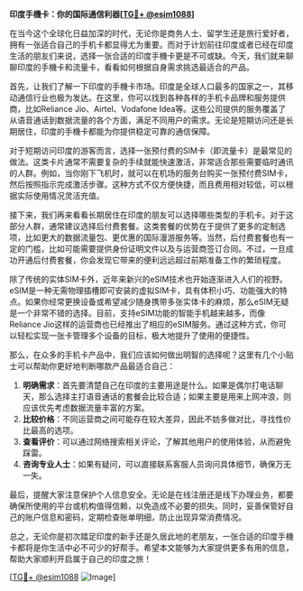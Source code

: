 **印度手機卡：你的国际通信利器[[TG💪+ @esim1088](https://t.me/s/esim1088)]**

在当今这个全球化日益加深的时代，无论你是商务人士、留学生还是旅行爱好者，拥有一张适合自己的手机卡都显得尤为重要。而对于计划前往印度或者已经在印度生活的朋友们来说，选择一张合适的印度手機卡更是不可或缺。今天，我们就来聊聊印度的手機卡和流量卡，看看如何根据自身需求挑选最适合的产品。

首先，让我们了解一下印度的手機卡市场。印度是全球人口最多的国家之一，其移动通信行业也极为发达。在这里，你可以找到各种各样的手机卡品牌和服务提供商，比如Reliance Jio、Airtel、Vodafone Idea等。这些公司提供的服务覆盖了从语音通话到数据流量的各个方面，满足不同用户的需求。无论是短期访问还是长期居住，印度的手機卡都能为你提供稳定可靠的通信保障。

对于短期访问印度的游客而言，选择一张预付费的SIM卡（即流量卡）是最常见的做法。这类卡片通常不需要复杂的手续就能快速激活，非常适合那些需要临时通讯的人群。例如，当你刚下飞机时，就可以在机场的服务台购买一张预付费SIM卡，然后按照指示完成激活步骤。这种方式不仅方便快捷，而且费用相对较低，可以根据实际使用情况灵活充值。

接下来，我们再来看看长期居住在印度的朋友可以选择哪些类型的手机卡。对于这部分人群，通常建议选择后付费套餐。这类套餐的优势在于提供了更多的定制选项，比如更大的数据流量包、更优惠的国际漫游服务等。当然，后付费套餐也有一定的门槛，比如可能需要提供身份证明文件以及与运营商签订合同。不过，一旦成功开通后付费套餐，你会发现它带来的便利远远超过前期准备工作的繁琐程度。

除了传统的实体SIM卡外，近年来新兴的eSIM技术也开始逐渐进入人们的视野。eSIM是一种无需物理插槽即可安装的虚拟SIM卡，具有体积小巧、功能强大的特点。如果你经常更换设备或希望减少随身携带多张实体卡的麻烦，那么eSIM无疑是一个非常不错的选择。目前，支持eSIM功能的智能手机越来越多，而像Reliance Jio这样的运营商也已经推出了相应的eSIM服务。通过这种方式，你可以轻松实现一张卡管理多个设备的目标，极大地提升了使用的便捷性。

那么，在众多的手机卡产品中，我们应该如何做出明智的选择呢？这里有几个小贴士可以帮助你更好地判断哪款产品最适合自己：

1. **明确需求**：首先要清楚自己在印度的主要用途是什么。如果是偶尔打电话聊天，那么选择主打语音通话的套餐会比较合适；如果主要是用来上网冲浪，则应该优先考虑数据流量丰富的方案。
2. **比较价格**：不同运营商之间可能存在较大差异，因此不妨多做对比，寻找性价比最高的选项。
3. **查看评价**：可以通过网络搜索相关评论，了解其他用户的使用体验，从而避免踩雷。
4. **咨询专业人士**：如果有疑问，可以直接联系客服人员询问具体细节，确保万无一失。

最后，提醒大家注意保护个人信息安全。无论是在线注册还是线下办理业务，都要确保所使用的平台或机构值得信赖，以免造成不必要的损失。同时，妥善保管好自己的账户信息和密码，定期检查账单明细，防止出现异常消费情况。

总之，无论你是初次踏足印度的新手还是久居此地的老朋友，一张合适的印度手機卡都将是你生活中必不可少的好帮手。希望本文能够为大家提供更多有用的信息，帮助大家顺利开启属于自己的印度之旅！

[[TG💪+ @esim1088](https://t.me/s/esim1088) ![Image](https://i.postimg.cc/4NQfJmqS/Snipaste-2025-05-13-00-14-12.png)]